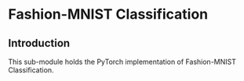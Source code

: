 # Fashion-MNIST Classification
## Introduction
This sub-module holds the PyTorch implementation of Fashion-MNIST Classification. 